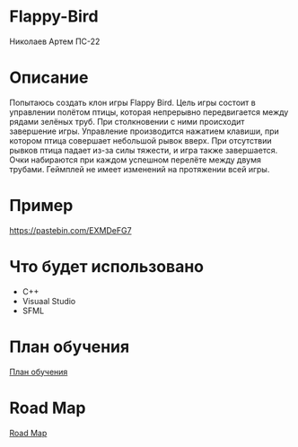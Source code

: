 # Flappy-Bird
Николаев Артем ПС-22
# Описание
Попытаюсь создать клон игры Flappy Bird. Цель игры состоит в управлении полётом птицы, которая непрерывно передвигается между рядами зелёных труб. При столкновении с ними происходит завершение игры. Управление производится нажатием клавиши, при котором птица совершает небольшой рывок вверх. При отсутствии рывков птица падает из-за силы тяжести, и игра также завершается. Очки набираются при каждом успешном перелёте между двумя трубами. Геймплей не имеет изменений на протяжении всей игры.
# Пример
https://pastebin.com/EXMDeFG7
# Что будет использовано
* C++
* Visuaal Studio
* SFML
# План обучения
[План обучения](https://docs.google.com/document/d/1IzXiKh_FO1afZLA-dQXbpnA65jp537-qlWY9tycdYG4/edit)
# Road Map
[Road Map](https://docs.google.com/spreadsheets/d/1SrKp7p3JILA59TgHgbcbQVd_9abu-3JNBwtkI7RlFL4/edit#gid=0)
